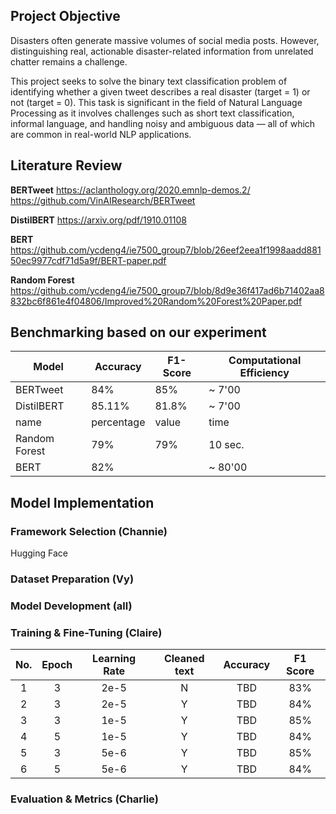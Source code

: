 ## Project Objective
Disasters often generate massive volumes of social media posts. However, distinguishing real, actionable disaster-related information from unrelated chatter remains a challenge.

This project seeks to solve the binary text classification problem of identifying whether a given tweet describes a real disaster (target = 1) or not (target = 0). This task is significant in the field of Natural Language Processing as it involves challenges such as short text classification, informal language, and handling noisy and ambiguous data — all of which are common in real-world NLP applications.


## Literature Review
**BERTweet** 
https://aclanthology.org/2020.emnlp-demos.2/
https://github.com/VinAIResearch/BERTweet

**DistilBERT**
https://arxiv.org/pdf/1910.01108

**BERT**
https://github.com/ycdeng4/ie7500_group7/blob/26eef2eea1f1998aadd88150ec9977cdf71d5a9f/BERT-paper.pdf

**Random Forest**
https://github.com/ycdeng4/ie7500_group7/blob/8d9e36f417ad6b71402aa8832bc6f861e4f04806/Improved%20Random%20Forest%20Paper.pdf

## Benchmarking based on our experiment

| Model | Accuracy | F1-Score | Computational Efficiency |
|---|---|---|---|
| BERTweet | 84% | 85% | ~ 7'00 |
| DistilBERT | 85.11% | 81.8% | ~ 7'00 |
| name | percentage | value | time |
| Random Forest | 79% | 79% | 10 sec. |
|BERT|82%||~ 80'00|
## Model Implementation

### Framework Selection (Channie)
Hugging Face

### Dataset Preparation (Vy)


### Model Development (all)

### Training & Fine-Tuning (Claire)
| No. | Epoch | Learning Rate | Cleaned text | Accuracy | F1 Score |
|:---:|:---:|:---:|:---:|:---:|:---:|
| 1 | 3 | 2e-5 | N | TBD | 83% |
| 2 | 3 | 2e-5 | Y | TBD | 84% |
| 3 | 3 | 1e-5 | Y | TBD | 85% |
| 4 | 5 | 1e-5 | Y | TBD | 84% |
| 5 | 3 | 5e-6 | Y | TBD | 85% |
| 6 | 5 | 5e-6 | Y | TBD | 84% |


### Evaluation & Metrics (Charlie)


